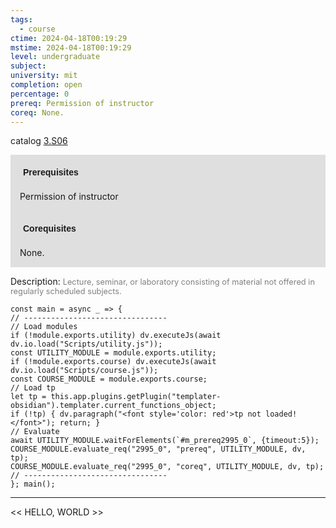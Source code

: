 ```yaml
---
tags:
  - course
ctime: 2024-04-18T00:19:29
mstime: 2024-04-18T00:19:29
level: undergraduate
subject: 
university: mit
completion: open
percentage: 0
prereq: Permission of instructor
coreq: None.
---
```


catalog [3.S06](http://student.mit.edu/catalog/m3b.html#3.S06)

<span style="display: block; padding: 15px; background-color: rgb(100, 100, 100, 0.2);"><font id="m_prereq2995_0" style="display: block; font-family: Arial, sans-serif; font-weight: bold; padding: 5px">Prerequisites</font><br><span id="prereq2995_0">Permission of instructor</span></span>
<span style="display: block; padding: 15px; background-color: rgb(100, 100, 100, 0.2);"><font id="m_coreq2995_0" style="display: block; font-family: Arial, sans-serif; font-weight: bold; padding: 5px">Corequisites</font><br><span id="coreq2995_0">None.</span></span>

<font style="">Description:</font>
<font style="color: grey; font-size: 0.8rem;">Lecture, seminar, or laboratory consisting of material not offered in regularly scheduled subjects.</font>

```dataviewjs
const main = async _ => {
// --------------------------------
// Load modules
if (!module.exports.utility) dv.executeJs(await dv.io.load("Scripts/utility.js"));
const UTILITY_MODULE = module.exports.utility;
if (!module.exports.course) dv.executeJs(await dv.io.load("Scripts/course.js"));
const COURSE_MODULE = module.exports.course;
// Load tp
let tp = this.app.plugins.getPlugin("templater-obsidian").templater.current_functions_object;
if (!tp) { dv.paragraph("<font style='color: red'>tp not loaded!</font>"); return; }
// Evaluate
await UTILITY_MODULE.waitForElements(`#m_prereq2995_0`, {timeout:5});
COURSE_MODULE.evaluate_req("2995_0", "prereq", UTILITY_MODULE, dv, tp);
COURSE_MODULE.evaluate_req("2995_0", "coreq", UTILITY_MODULE, dv, tp);
// --------------------------------
}; main();
```

---

<< HELLO, WORLD >>
